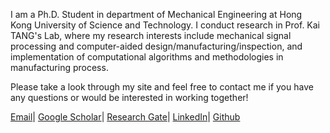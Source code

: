 I am a Ph.D. Student in department of Mechanical Engineering at Hong Kong University of Science and Technology. I conduct research in Prof. Kai TANG's Lab, where my research interests include mechanical signal processing and computer-aided design/manufacturing/inspection, and implementation of computational algorithms and methodologies in manufacturing process.

Please take a look through my site and feel free to contact me if you have any questions or would be interested in working together!

<a href="mailto:dong.he@connect.ust.hk">Email</a>|
<a href="https://scholar.google.com/citations?user=hHxsez8AAAAJ&hl=zh-CN&oi=sra">Google Scholar</a>|
<a href="https://www.researchgate.net/profile/Dong_He8">Research Gate</a>|
<a href="https://www.linkedin.com/in/hedong">LinkedIn</a>|
<a href="https://github.com/dong-he">Github</a>
